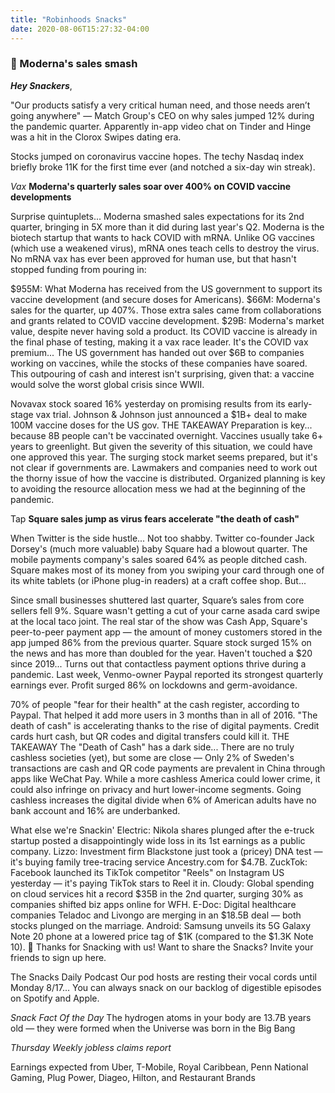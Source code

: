 ```yaml
---
title: "Robinhoods Snacks"
date: 2020-08-06T15:27:32-04:00
---
```


### 💉 Moderna's sales smash

***Hey Snackers***,

"Our products satisfy a very critical human need, and those needs aren’t going anywhere" — Match Group's CEO on why sales jumped 12% during the pandemic quarter. Apparently in-app video chat on Tinder and Hinge was a hit in the Clorox Swipes dating era.

Stocks jumped on coronavirus vaccine hopes. The techy Nasdaq index briefly broke 11K for the first time ever (and notched a six-day win streak).

<!--more-->

_Vax_
**Moderna's quarterly sales soar over 400% on COVID vaccine developments**

Surprise quintuplets... Moderna smashed sales expectations for its 2nd quarter, bringing in 5X more than it did during last year's Q2. Moderna is the biotech startup that wants to hack COVID with mRNA. Unlike OG vaccines (which use a weakened virus), mRNA ones teach cells to destroy the virus. No mRNA vax has ever been approved for human use, but that hasn't stopped funding from pouring in:

$955M: What Moderna has received from the US government to support its vaccine development (and secure doses for Americans).
$66M: Moderna's sales for the quarter, up 407%. Those extra sales came from collaborations and grants related to COVID vaccine development.
$29B: Moderna's market value, despite never having sold a product. Its COVID vaccine is already in the final phase of testing, making it a vax race leader.
It's the COVID vax premium... The US government has handed out over $6B to companies working on vaccines, while the stocks of these companies have soared. This outpouring of cash and interest isn't surprising, given that: a vaccine would solve the worst global crisis since WWII.

Novavax stock soared 16% yesterday on promising results from its early-stage vax trial.
Johnson & Johnson just announced a $1B+ deal to make 100M vaccine doses for the US gov.
THE TAKEAWAY
Preparation is key... because 8B people can't be vaccinated overnight. Vaccines usually take 6+ years to greenlight. But given the severity of this situation, we could have one approved this year. The surging stock market seems prepared, but it's not clear if governments are. Lawmakers and companies need to work out the thorny issue of how the vaccine is distributed. Organized planning is key to avoiding the resource allocation mess we had at the beginning of the pandemic.

Tap
**Square sales jump as virus fears accelerate "the death of cash"**

When Twitter is the side hustle... Not too shabby. Twitter co-founder Jack Dorsey's (much more valuable) baby Square had a blowout quarter. The mobile payments company's sales soared 64% as people ditched cash. Square makes most of its money from you swiping your card through one of its white tablets (or iPhone plug-in readers) at a craft coffee shop. But...

Since small businesses shuttered last quarter, Square’s sales from core sellers fell 9%. Square wasn't getting a cut of your carne asada card swipe at the local taco joint.
The real star of the show was Cash App, Square's peer-to-peer payment app — the amount of money customers stored in the app jumped 86% from the previous quarter.
Square stock surged 15% on the news and has more than doubled for the year.
Haven't touched a $20 since 2019... Turns out that contactless payment options thrive during a pandemic. Last week, Venmo-owner Paypal reported its strongest quarterly earnings ever. Profit surged 86% on lockdowns and germ-avoidance.

70% of people "fear for their health" at the cash register, according to Paypal. That helped it add more users in 3 months than in all of 2016.
"The death of cash" is accelerating thanks to the rise of digital payments. Credit cards hurt cash, but QR codes and digital transfers could kill it.
THE TAKEAWAY
The "Death of Cash" has a dark side... There are no truly cashless societies (yet), but some are close — Only 2% of Sweden's transactions are cash and QR code payments are prevalent in China through apps like WeChat Pay. While a more cashless America could lower crime, it could also infringe on privacy and hurt lower-income segments. Going cashless increases the digital divide when 6% of American adults have no bank account and 16% are underbanked.

What else we're Snackin'
Electric: Nikola shares plunged after the e-truck startup posted a disappointingly wide loss in its 1st earnings as a public company.
Lizzo: Investment firm Blackstone just took a (pricey) DNA test — it's buying family tree-tracing service Ancestry.com for $4.7B.
ZuckTok: Facebook launched its TikTok competitor "Reels" on Instagram US yesterday — it's paying TikTok stars to Reel it in.
Cloudy: Global spending on cloud services hit a record $35B in the 2nd quarter, surging 30% as companies shifted biz apps online for WFH.
E-Doc: Digital healthcare companies Teladoc and Livongo are merging in an $18.5B deal — both stocks plunged on the marriage.
Android: Samsung unveils its 5G Galaxy Note 20 phone at a lowered price tag of $1K (compared to the $1.3K Note 10).
🍪 Thanks for Snacking with us! Want to share the Snacks? Invite your friends to sign up here.

The Snacks Daily Podcast
Our pod hosts are resting their vocal cords until Monday 8/17... You can always snack on our backlog of digestible episodes on Spotify and Apple.




_Snack Fact Of the Day_
The hydrogen atoms in your body are 13.7B years old — they were formed when the Universe was born in the Big Bang

_Thursday_
_Weekly jobless claims report_

Earnings expected from Uber, T-Mobile, Royal Caribbean, Penn National Gaming, Plug Power, Diageo, Hilton, and Restaurant Brands
